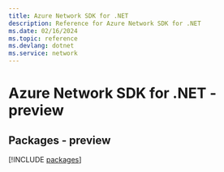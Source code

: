 ```yaml
---
title: Azure Network SDK for .NET
description: Reference for Azure Network SDK for .NET
ms.date: 02/16/2024
ms.topic: reference
ms.devlang: dotnet
ms.service: network
---
```

# Azure Network SDK for .NET - preview
## Packages - preview
[!INCLUDE [packages](network-index.md)]
